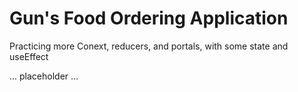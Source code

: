 # Gun's Food Ordering Application


Practicing more Conext, reducers, and portals, with some state and useEffect


... placeholder ...